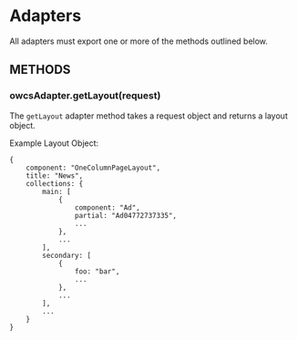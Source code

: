 # Adapters

All adapters must export one or more of the methods outlined below.

## METHODS

### owcsAdapter.getLayout(request)

The `getLayout` adapter method takes a request object and returns a layout object.

Example Layout Object:

    {
        component: "OneColumnPageLayout",
        title: "News",
        collections: {
            main: [
                {
                    component: "Ad",
                    partial: "Ad04772737335",
                    ...
                },
                ...
            ],
            secondary: [
                {
                    foo: "bar",
                    ...
                },
                ...
            ],
            ...
        }
    }

